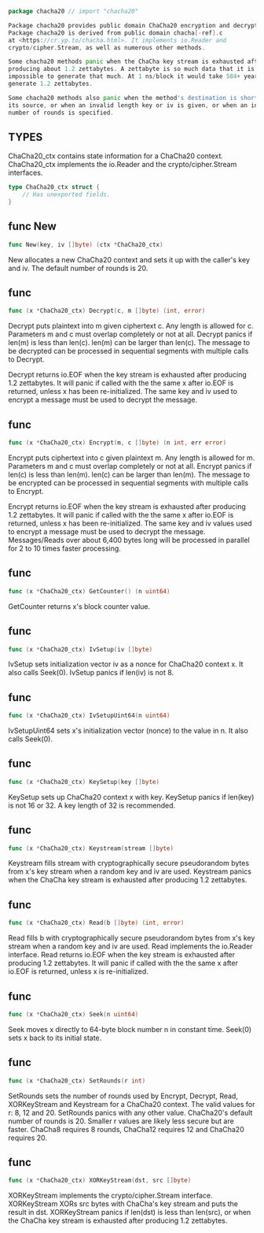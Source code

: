 ```go
package chacha20 // import "chacha20"
```
```go
Package chacha20 provides public domain ChaCha20 encryption and decryption.
Package chacha20 is derived from public domain chacha[-ref].c
at <https://cr.yp.to/chacha.html>. It implements io.Reader and
crypto/cipher.Stream, as well as numerous other methods.
```
```go
Some chacha20 methods panic when the ChaCha key stream is exhausted after
producing about 1.2 zettabytes. A zettabyte is so much data that it is nearly
impossible to generate that much. At 1 ns/block it would take 584+ years to
generate 1.2 zettabytes.
```
```go
Some chacha20 methods also panic when the method's destination is shorter than
its source, or when an invalid length key or iv is given, or when an invalid
number of rounds is specified.
```
## TYPES

ChaCha20_ctx contains state information for a ChaCha20 context. ChaCha20_ctx
implements the io.Reader and the crypto/cipher.Stream interfaces.
```go
type ChaCha20_ctx struct {
	// Has unexported fields.
}
```
## func New
```go
func New(key, iv []byte) (ctx *ChaCha20_ctx)
```
New allocates a new ChaCha20 context and sets it up with the caller's key
and iv. The default number of rounds is 20.

## func 
```go
func (x *ChaCha20_ctx) Decrypt(c, m []byte) (int, error)
```
Decrypt puts plaintext into m given ciphertext c. Any length is allowed for
c. Parameters m and c must overlap completely or not at all. Decrypt panics
if len(m) is less than len(c). len(m) can be larger than len(c). The message
to be decrypted can be processed in sequential segments with multiple calls
to Decrypt.

Decrypt returns io.EOF when the key stream is exhausted after producing
1.2 zettabytes. It will panic if called with the the same x after io.EOF
is returned, unless x has been re-initialized. The same key and iv used to
encrypt a message must be used to decrypt the message.

## func 
```go
func (x *ChaCha20_ctx) Encrypt(m, c []byte) (n int, err error)
```
Encrypt puts ciphertext into c given plaintext m. Any length is allowed for
m. Parameters m and c must overlap completely or not at all. Encrypt panics
if len(c) is less than len(m). len(c) can be larger than len(m). The message
to be encrypted can be processed in sequential segments with multiple calls
to Encrypt.

Encrypt returns io.EOF when the key stream is exhausted after producing
1.2 zettabytes. It will panic if called with the the same x after io.EOF is
returned, unless x has been re-initialized. The same key and iv values used
to encrypt a message must be used to decrypt the message. Messages/Reads
over about 6,400 bytes long will be processed in parallel for 2 to 10 times
faster processing.

## func 
```go
func (x *ChaCha20_ctx) GetCounter() (n uint64)
```
GetCounter returns x's block counter value.

## func 
```go
func (x *ChaCha20_ctx) IvSetup(iv []byte)
```
IvSetup sets initialization vector iv as a nonce for ChaCha20 context x.
It also calls Seek(0). IvSetup panics if len(iv) is not 8.

## func 
```go
func (x *ChaCha20_ctx) IvSetupUint64(n uint64)
```
IvSetupUint64 sets x's initialization vector (nonce) to the value in n.
It also calls Seek(0).

## func 
```go
func (x *ChaCha20_ctx) KeySetup(key []byte)
```
KeySetup sets up ChaCha20 context x with key. KeySetup panics if len(key) is
not 16 or 32. A key length of 32 is recommended.

## func 
```go
func (x *ChaCha20_ctx) Keystream(stream []byte)
```
Keystream fills stream with cryptographically secure pseudorandom bytes from
x's key stream when a random key and iv are used. Keystream panics when the
ChaCha key stream is exhausted after producing 1.2 zettabytes.

## func 
```go
func (x *ChaCha20_ctx) Read(b []byte) (int, error)
```
Read fills b with cryptographically secure pseudorandom bytes from x's key
stream when a random key and iv are used. Read implements the io.Reader
interface. Read returns io.EOF when the key stream is exhausted after
producing 1.2 zettabytes. It will panic if called with the the same x after
io.EOF is returned, unless x is re-initialized.

## func 
```go
func (x *ChaCha20_ctx) Seek(n uint64)
```
Seek moves x directly to 64-byte block number n in constant time. Seek(0)
sets x back to its initial state.

## func 
```go
func (x *ChaCha20_ctx) SetRounds(r int)
```
SetRounds sets the number of rounds used by Encrypt, Decrypt, Read,
XORKeyStream and Keystream for a ChaCha20 context. The valid values for r:
8, 12 and 20. SetRounds panics with any other value. ChaCha20's default
number of rounds is 20. Smaller r values are likely less secure but are
faster. ChaCha8 requires 8 rounds, ChaCha12 requires 12 and ChaCha20
requires 20.

## func 
```go
func (x *ChaCha20_ctx) XORKeyStream(dst, src []byte)
```
XORKeyStream implements the crypto/cipher.Stream interface. XORKeyStream
XORs src bytes with ChaCha's key stream and puts the result in dst.
XORKeyStream panics if len(dst) is less than len(src), or when the ChaCha
key stream is exhausted after producing 1.2 zettabytes.


